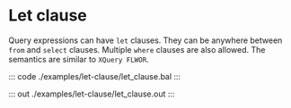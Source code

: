# Let clause

Query expressions can have `let` clauses. They can be anywhere between `from` and `select`
clauses. Multiple `where` clauses are also allowed. The semantics are similar to `XQuery FLWOR`.


::: code ./examples/let-clause/let_clause.bal :::

::: out ./examples/let-clause/let_clause.out :::